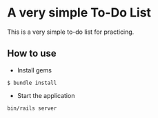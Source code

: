 # A very simple To-Do List
This is a very simple to-do list for practicing.

## How to use
- Install gems
```
$ bundle install
```
- Start the application
```
bin/rails server
```